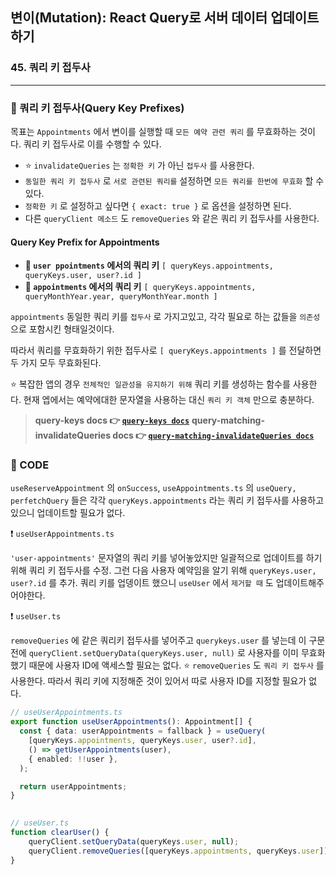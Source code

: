 ## 변이(Mutation): React Query로 서버 데이터 업데이트하기
### 45. 쿼리 키 접두사
<hr>

### 📌 쿼리 키 접두사(Query Key Prefixes)

목표는 `Appointments` 에서 변이를 실행할 때 `모든 예약 관련 쿼리` 를 무효화하는 것이다.
쿼리 키 접두사로 이를 수행할 수 있다.
- ⭐️ `invalidateQueries` 는 `정확한 키` 가 아닌 `접두사` 를 사용한다.
- `동일한 쿼리 키 접두사` 로 `서로 관련된 쿼리를` 설정하면 `모든 쿼리를 한번에 무효화` 할 수 있다.
- `정확한 키` 로 설정하고 싶다면 `{ exact: true }` 로 옵션을 설정하면 된다.
- 다른 `queryClient 메소드` 도 `removeQueries` 와 같은 쿼리 키 접두사를 사용한다.

#### Query Key Prefix for Appointments

- **🔑 `user ppointments` 에서의 쿼리 키**
`[ queryKeys.appointments, queryKeys.user, user?.id ]` 
- **🔑 `appointments` 에서의 쿼리 키**
`[ queryKeys.appointments, queryMonthYear.year, queryMonthYear.month ]`

`appointments` 동일한 쿼리 키를 `접두사` 로 가지고있고, 각각 필요로 하는 값들을 `의존성` 으로 포함시킨 형태일것이다.

따라서 쿼리를 무효화하기 위한 접두사로 `[ queryKeys.appointments ]` 를 전달하면 두 가지 모두 무효화된다.

⭐️ 복잡한 앱의 경우 `전체적인 일관성을 유지하기 위해` 쿼리 키를 생성하는 함수를 사용한다. 
현재 엡에서는 예약에대한 문자열을 사용하는 대신 `쿼리 키 객체` 만으로 충분하다.

> **query-keys docs 👉 [`query-keys docs`]**
**query-matching-invalidateQueries docs 👉 [`query-matching-invalidateQueries docs`]**

### 📌 CODE

`useReserveAppointment` 의 `onSuccess`, `useAppointments.ts` 의 `useQuery, perfetchQuery` 들은 각각 `queryKeys.appointments` 라는 쿼리 키 접두사를 사용하고 있으니 업데이트할 필요가 없다.

❗️ `useUserAppointments.ts`

`'user-appointments'` 문자열의 쿼리 키를 넣어놓았지만 일괄적으로 업데이트를 하기 위해 쿼리 키 접두사를 수정. 그런 다음 사용자 예약임을 알기 위해 `queryKeys.user, user?.id` 를 추가.
쿼리 키를 업뎅이트 했으니 `useUser` 에서 `제거할 때` 도 업데이트해주어야한다.

❗️ `useUser.ts`

`removeQueries` 에 같은 쿼리키 접두사를 넣어주고 `querykeys.user` 를 넣는데 이 구문 전에 `queryClient.setQueryData(queryKeys.user, null)` 로 사용자를 이미 무효화 했기 때문에 사용자 ID에 액세스할 필요는 없다. ⭐️ `removeQueries` 도 `쿼리 키 접두사` 를 사용한다.
따라서 쿼리 키에 지정해준 것이 있어서 따로 사용자 ID를 지정할 필요가 없다.

```ts
// useUserAppointments.ts
export function useUserAppointments(): Appointment[] {
  const { data: userAppointments = fallback } = useQuery(
    [queryKeys.appointments, queryKeys.user, user?.id],
    () => getUserAppointments(user),
    { enabled: !!user },
  );

  return userAppointments;
}

    
// useUser.ts
function clearUser() {
    queryClient.setQueryData(queryKeys.user, null);
    queryClient.removeQueries([queryKeys.appointments, queryKeys.user]);
}
```

[`query-keys docs`]: https://tanstack.com/query/latest/docs/react/guides/query-keys?from=reactQueryV3&original=https%3A%2F%2Ftanstack.com%2Fquery%2Fv3%2Fdocs%2Fguides%2Fquery-keys

[`query-matching-invalidateQueries docs`]: https://tanstack.com/query/latest/docs/react/guides/query-invalidation?from=reactQueryV3&original=https%3A%2F%2Ftanstack.com%2Fquery%2Fv3%2Fdocs%2Fguides%2Fquery-invalidation#query-matching-with-invalidatequeries

